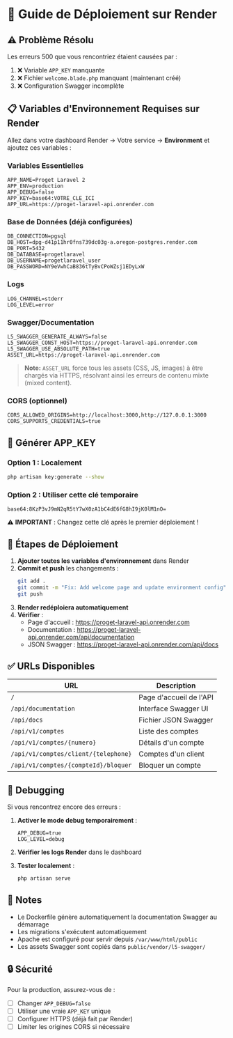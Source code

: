 # 🚀 Guide de Déploiement sur Render

## ⚠️ Problème Résolu

Les erreurs 500 que vous rencontriez étaient causées par :
1. ❌ Variable `APP_KEY` manquante
2. ❌ Fichier `welcome.blade.php` manquant (maintenant créé)
3. ❌ Configuration Swagger incomplète

## 📋 Variables d'Environnement Requises sur Render

Allez dans votre dashboard Render → Votre service → **Environment** et ajoutez ces variables :

### Variables Essentielles

```env
APP_NAME=Proget Laravel 2
APP_ENV=production
APP_DEBUG=false
APP_KEY=base64:VOTRE_CLE_ICI
APP_URL=https://proget-laravel-api.onrender.com
```

### Base de Données (déjà configurées)

```env
DB_CONNECTION=pgsql
DB_HOST=dpg-d41p11hr0fns739dc03g-a.oregon-postgres.render.com
DB_PORT=5432
DB_DATABASE=progetlaravel
DB_USERNAME=progetlaravel_user
DB_PASSWORD=NY9eVwhCaB836tTyBvCPoWZsj1EDyLxW
```

### Logs

```env
LOG_CHANNEL=stderr
LOG_LEVEL=error
```

### Swagger/Documentation

```env
L5_SWAGGER_GENERATE_ALWAYS=false
L5_SWAGGER_CONST_HOST=https://proget-laravel-api.onrender.com
L5_SWAGGER_USE_ABSOLUTE_PATH=true
ASSET_URL=https://proget-laravel-api.onrender.com
```

> **Note:** `ASSET_URL` force tous les assets (CSS, JS, images) à être chargés via HTTPS, résolvant ainsi les erreurs de contenu mixte (mixed content).

### CORS (optionnel)

```env
CORS_ALLOWED_ORIGINS=http://localhost:3000,http://127.0.0.1:3000
CORS_SUPPORTS_CREDENTIALS=true
```

## 🔑 Générer APP_KEY

### Option 1 : Localement
```bash
php artisan key:generate --show
```

### Option 2 : Utiliser cette clé temporaire
```
base64:8KzP3vJ9mN2qR5tY7wX0zA1bC4dE6fG8hI9jK0lM1nO=
```

⚠️ **IMPORTANT** : Changez cette clé après le premier déploiement !

## 🎯 Étapes de Déploiement

1. **Ajouter toutes les variables d'environnement** dans Render
2. **Commit et push** les changements :
   ```bash
   git add .
   git commit -m "Fix: Add welcome page and update environment config"
   git push
   ```
3. **Render redéploiera automatiquement**
4. **Vérifier** :
   - Page d'accueil : https://proget-laravel-api.onrender.com
   - Documentation : https://proget-laravel-api.onrender.com/api/documentation
   - JSON Swagger : https://proget-laravel-api.onrender.com/api/docs

## ✅ URLs Disponibles

| URL | Description |
|-----|-------------|
| `/` | Page d'accueil de l'API |
| `/api/documentation` | Interface Swagger UI |
| `/api/docs` | Fichier JSON Swagger |
| `/api/v1/comptes` | Liste des comptes |
| `/api/v1/comptes/{numero}` | Détails d'un compte |
| `/api/v1/comptes/client/{telephone}` | Comptes d'un client |
| `/api/v1/comptes/{compteId}/bloquer` | Bloquer un compte |

## 🐛 Debugging

Si vous rencontrez encore des erreurs :

1. **Activer le mode debug temporairement** :
   ```env
   APP_DEBUG=true
   LOG_LEVEL=debug
   ```

2. **Vérifier les logs Render** dans le dashboard

3. **Tester localement** :
   ```bash
   php artisan serve
   ```

## 📝 Notes

- Le Dockerfile génère automatiquement la documentation Swagger au démarrage
- Les migrations s'exécutent automatiquement
- Apache est configuré pour servir depuis `/var/www/html/public`
- Les assets Swagger sont copiés dans `public/vendor/l5-swagger/`

## 🔒 Sécurité

Pour la production, assurez-vous de :
- [ ] Changer `APP_DEBUG=false`
- [ ] Utiliser une vraie `APP_KEY` unique
- [ ] Configurer HTTPS (déjà fait par Render)
- [ ] Limiter les origines CORS si nécessaire